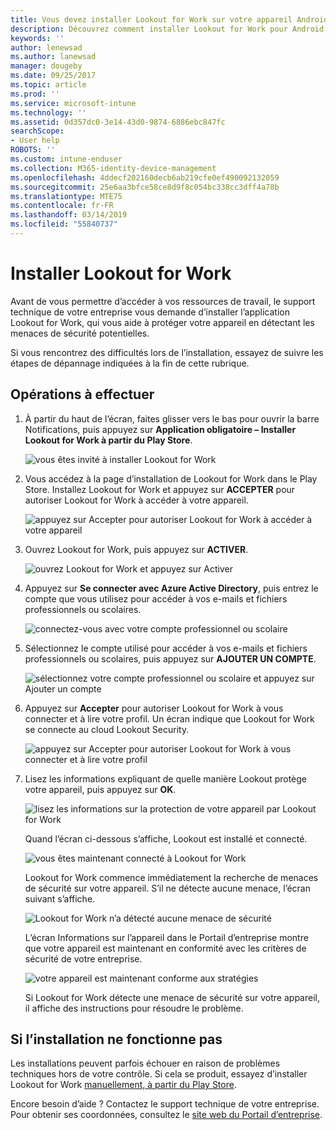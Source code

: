 ```yaml
---
title: Vous devez installer Lookout for Work sur votre appareil Android | Microsoft Docs
description: Découvrez comment installer Lookout for Work pour Android.
keywords: ''
author: lenewsad
ms.author: lanewsad
manager: dougeby
ms.date: 09/25/2017
ms.topic: article
ms.prod: ''
ms.service: microsoft-intune
ms.technology: ''
ms.assetid: 0d357dc0-3e14-43d0-9874-6886ebc847fc
searchScope:
- User help
ROBOTS: ''
ms.custom: intune-enduser
ms.collection: M365-identity-device-management
ms.openlocfilehash: 4ddecf202160decb6ab219cfe0ef490092132059
ms.sourcegitcommit: 25e6aa3bfce58ce8d9f8c054bc338cc3dff4a78b
ms.translationtype: MTE75
ms.contentlocale: fr-FR
ms.lasthandoff: 03/14/2019
ms.locfileid: "55840737"
---
```

# <a name="install-lookout-for-work"></a>Installer Lookout for Work

Avant de vous permettre d’accéder à vos ressources de travail, le support technique de votre entreprise vous demande d’installer l’application Lookout for Work, qui vous aide à protéger votre appareil en détectant les menaces de sécurité potentielles.

Si vous rencontrez des difficultés lors de l’installation, essayez de suivre les étapes de dépannage indiquées à la fin de cette rubrique.

## <a name="what-you-need-to-do"></a>Opérations à effectuer

1. À partir du haut de l’écran, faites glisser vers le bas pour ouvrir la barre Notifications, puis appuyez sur **Application obligatoire – Installer Lookout for Work à partir du Play Store**.

   ![vous êtes invité à installer Lookout for Work](./media/lookout-required-app-install-android.png)

2. Vous accédez à la page d’installation de Lookout for Work dans le Play Store. Installez Lookout for Work et appuyez sur **ACCEPTER** pour autoriser Lookout for Work à accéder à votre appareil.

   ![appuyez sur Accepter pour autoriser Lookout for Work à accéder à votre appareil](./media/lookout-accept-store-permissions-android.png)

3. Ouvrez Lookout for Work, puis appuyez sur **ACTIVER**.

   ![ouvrez Lookout for Work et appuyez sur Activer](./media/lookout-activate-button-android.png)

4. Appuyez sur **Se connecter avec Azure Active Directory**, puis entrez le compte que vous utilisez pour accéder à vos e-mails et fichiers professionnels ou scolaires.

   ![connectez-vous avec votre compte professionnel ou scolaire](./media/lookout-sign-in-azure-android.png)

5. Sélectionnez le compte utilisé pour accéder à vos e-mails et fichiers professionnels ou scolaires, puis appuyez sur **AJOUTER UN COMPTE**.

   ![sélectionnez votre compte professionnel ou scolaire et appuyez sur Ajouter un compte](./media/lookout-pick-account-android.png)

6. Appuyez sur **Accepter** pour autoriser Lookout for Work à vous connecter et à lire votre profil. Un écran indique que Lookout for Work se connecte au cloud Lookout Security.

   ![appuyez sur Accepter pour autoriser Lookout for Work à vous connecter et à lire votre profil](./media/lookout-needs-permission-to-view-profile-android.png)

7. Lisez les informations expliquant de quelle manière Lookout protège votre appareil, puis appuyez sur **OK**.

   ![lisez les informations sur la protection de votre appareil par Lookout for Work](./media/lookout-how-it-protects-your-device-android.png)

   Quand l’écran ci-dessous s’affiche, Lookout est installé et connecté.

   ![vous êtes maintenant connecté à Lookout for Work](./media/lookout-you-are-now-connected-android.png)

   Lookout for Work commence immédiatement la recherche de menaces de sécurité sur votre appareil. S’il ne détecte aucune menace, l’écran suivant s’affiche.

   ![Lookout for Work n’a détecté aucune menace de sécurité](./media/lookout-scan-no-threats-found-android.png)

   L’écran Informations sur l’appareil dans le Portail d’entreprise montre que votre appareil est maintenant en conformité avec les critères de sécurité de votre entreprise.

    ![votre appareil est maintenant conforme aux stratégies](./media/mtd-device-now-compliant-android.png)

   Si Lookout for Work détecte une menace de sécurité sur votre appareil, il affiche des instructions pour résoudre le problème.

## <a name="if-the-installation-doesnt-work"></a>Si l’installation ne fonctionne pas

Les installations peuvent parfois échouer en raison de problèmes techniques hors de votre contrôle. Si cela se produit, essayez d’installer Lookout for Work [manuellement, à partir du Play Store](https://play.google.com/store/apps/details?id=com.lookout.enterprise).


Encore besoin d’aide ? Contactez le support technique de votre entreprise. Pour obtenir ses coordonnées, consultez le [site web du Portail d’entreprise](https://go.microsoft.com/fwlink/?linkid=2010980).

